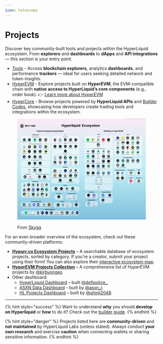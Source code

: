```yaml
---
icon: telescope
---
```


# Projects

Discover key community-built tools and projects within the HyperLiquid ecosystem. From **explorers** and **dashboards** to **dApps** and **API integrations** — this section is your entry point.

* [Tools](tools.md) - Access **blockchain explorers**, analytics **dashboards**, and performance **trackers** — ideal for users seeking detailed network and token insights.
* [HyperEVM](hyperevm/) - Explore projects built on **HyperEVM**, the EVM-compatible chain with **native access to HyperLiquid’s core components** (e.g., order book). 👉 [Learn more about HyperEVM](../../architecture/hyperevm.md)
* [HyperCore](hypercore.md) - Browse projects powered by **HyperLiquid APIs** and [Builder Codes](../../architecture/hypercore/dex/clearinghouse/fees-builder-codes.md#builder-codes), showcasing how developers create trading tools and integrations within the ecosystem.

<figure><img src="../../.gitbook/assets/GinrGtyawAAawhn.jfif" alt=""><figcaption><p>From <a href="https://x.com/SKYGG_Official/status/1885297011324575822">Skygg</a></p></figcaption></figure>

For an even broader overview of the ecosystem, check out these community-driven platforms:

* [**Hypurr.co Ecosystem Projects**](https://www.hypurr.co/ecosystem-projects) – A searchable database of ecosystem projects, sorted by category. If you're a creator, submit your project using their form! You can also explore their [interactive ecosystem map](https://www.hypurr.co/ecosystem-map).
* [**HyperEVM Projects Collection**](https://airtable.com/appIJWoixQuCkCQT9/shrRzVs5YaS5EVDUW/tblqXBn4EjsjR3hac/viweUPuLzzFmJRY7d) – A comprehensive list of HyperEVM projects by [@kirbyongeo](https://x.com/kirbyongeo/status/1915752654950596795)
* Other dashboard:
  * [HyperLiquid Dashboard](https://degen.start.me/p/gGnQQY/hyperliquid) – built [@defipolice\_](https://x.com/defipolice_).
  * [ASXN Data Dashboard](https://data.asxn.xyz/dashboard/hyperliquid-ecosystem) – built by [@asxn\_r](https://x.com/asxn_r).
  * [HL Projects Dashboard](https://hlprojects.xyz/) – built by [@shinji2048](https://x.com/shinji2048).

***

{% hint style="success" %}
Want to understand **why** you should **develop on Hyperliquid** or **how** to do it? Check out the [builder guide](../../guide/builder-guide/).
{% endhint %}

{% hint style="danger" %}
Projects listed here are **community-driven** and **not maintained** by HyperLiquid Labs (unless stated). Always conduct **your own research** and exercise **caution** when connecting wallets or sharing sensitive information.
{% endhint %}

